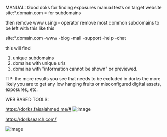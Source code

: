 MANUAL: 
Good doks for finding exposures manual tests on target website 
site:*.domain.com = for subdomains 

then remove www using - operator
remove most common subdomains to be left with this like this 

site:*.domain.com -www -blog -mail -support -help -chat 

this will find 
1. unique subdomains 
2. domains with unique urls 
3. domains with "information cannot be shown" or previewed. 

TIP: the more results you see that needs to be excluded in dorks the more likely you are to get any low hanging fruits or misconfigured digital assets, exposures, etc. 

WEB BASED TOOLS:

https://dorks.faisalahmed.me/#
![image](https://user-images.githubusercontent.com/132210050/235363386-dc83d42a-c7b8-4811-9e58-e140dea1ed7d.png)


https://dorksearch.com/

![image](https://user-images.githubusercontent.com/132210050/235363468-161d45c1-4acf-4abd-b878-54a965cf9d9c.png)



